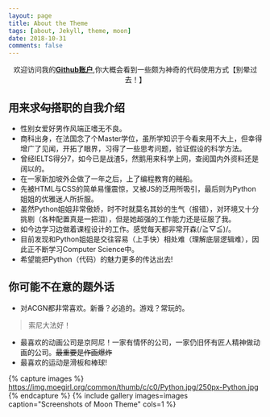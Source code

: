 ```yaml
---
layout: page
title: About the Theme
tags: [about, Jekyll, theme, moon]
date: 2018-10-31
comments: false
---
```

    
<center>欢迎访问我的<a href="https://github.com/bluemomo112"><b>Github账户</b></a>,你大概会看到一些颇为神奇的代码使用方式【别晕过去！】</center>

## 用来求<del>勾搭</del>职的自我介绍

* 性别女爱好男作风端正嗜无不良。
* 商科出身，在法国念了个Master学位，虽所学知识于今看来用不大上，但幸得增广了见闻，开拓了眼界，习得了一些思考问题，验证假设的科学方法。
* 曾经IELTS得分7，如今已是战渣5，然鹅用来科学上网，查阅国内外资料还是阔以的。
* 在一家新加坡外企做了一年之后，上了编程教育的<del>贼</del>船。
* 先被HTML与CSS的简单易懂震惊，又被JS的泛用所吸引，最后则为Python姐姐的优雅迷人所折服。
* 虽然Python姐姐非常傲娇，时不时就莫名其妙的生气（报错），对环境又十分挑剔（各种配置真是一把泪），但是她超强的工作能力还是征服了我。
* 如今边学习边做着课程设计的工作。感觉每天都非常开森(/≧▽≦)/。
* 目前发现和Python姐姐是交往容易（上手快）相处难（理解底层逻辑难），因此正不断学习Computer Science中。
* 希望能把Python（代码）的魅力更多的传达出去! 


## 你可能不在意的题外话

* 对ACGN都非常喜欢。新番？必追的。游戏？常玩的。
> 索尼大法好！
* 最喜欢的动画公司是京阿尼！一家有情怀的公司，一家仍旧怀有匠人精神做动画的公司。<del>最重要是作画爆炸</del>
* 最喜欢的运动是滑板和棒球!

{% capture images %}
    https://img.moegirl.org/common/thumb/c/c0/Python.jpg/250px-Python.jpg
{% endcapture %}
{% include gallery images=images caption="Screenshots of Moon Theme" cols=1 %}


